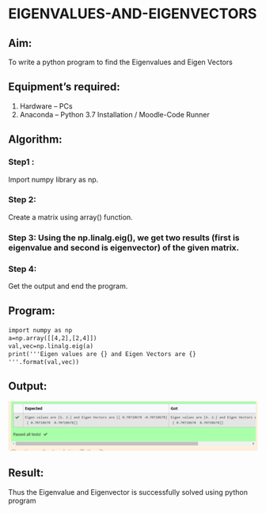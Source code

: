 # EIGENVALUES-AND-EIGENVECTORS
## Aim:
To write a python program to find the Eigenvalues and Eigen Vectors
## Equipment’s required:
1. 	Hardware – PCs
2. 	Anaconda – Python 3.7 Installation / Moodle-Code Runner
## Algorithm:
### Step1 : 
Import numpy library as np.
### Step 2:
Create a matrix using array() function.
### Step 3: Using the np.linalg.eig(),  we get two results (first is eigenvalue and second is eigenvector) of the given matrix.
### Step 4: 
Get the output and end the program.

## Program:
```
import numpy as np
a=np.array([[4,2],[2,4]])
val,vec=np.linalg.eig(a)
print('''Eigen values are {} and Eigen Vectors are {} '''.format(val,vec))
```


## Output:
![OUTPUT](Screenshot_20230121_083918.png)
## Result:
Thus the Eigenvalue and Eigenvector is successfully solved using python program
